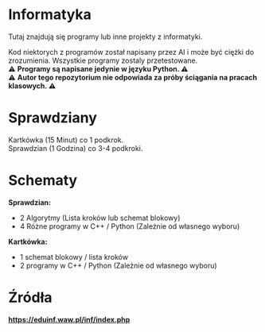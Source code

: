 # Informatyka
Tutaj znajdują się programy lub inne projekty z informatyki.

Kod niektorych z programów został napisany przez AI i może być ciężki do zrozumienia. Wszystkie programy zostaly przetestowane. <br>
:warning: **Programy są napisane jedynie w języku Python. :warning:** <br>
:warning: **Autor tego repozytorium nie odpowiada za próby ściągania na pracach klasowych. :warning:**
# Sprawdziany

Kartkówka (15 Minut) co 1 podkrok. <br>
Sprawdzian (1 Godzina) co 3-4 podkroki.

# Schematy

**Sprawdzian:**
- 2 Algorytmy (Lista kroków lub schemat blokowy)
- 4 Różne programy w C++ / Python (Zależnie od własnego wyboru)

**Kartkówka:**
- 1 schemat blokowy / lista kroków 
- 2 programy w C++ / Python (Zależnie od własnego wyboru)

# Źródła
**https://eduinf.waw.pl/inf/index.php**
